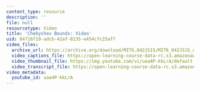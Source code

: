 ```yaml
---
content_type: resource
description: ''
file: null
resourcetype: Video
title: 'Chebyshev Bounds: Video'
uid: 84716f19-adcb-42af-8135-e454cfc25aff
video_files:
  archive_url: https://archive.org/download/MIT6.042JS15/MIT6_042JS15_deviationchebyshev_video_ipod.mp4
  video_captions_file: https://open-learning-course-data-rc.s3.amazonaws.com/6-042j-mathematics-for-computer-science-spring-2015/be57a2595b9e5d038ceb177466e84f42_uaa4P-kkLrA.vtt
  video_thumbnail_file: https://img.youtube.com/vi/uaa4P-kkLrA/default.jpg
  video_transcript_file: https://open-learning-course-data-rc.s3.amazonaws.com/6-042j-mathematics-for-computer-science-spring-2015/815ed3f3c993703af83da5733a674954_uaa4P-kkLrA.pdf
video_metadata:
  youtube_id: uaa4P-kkLrA
---
```


